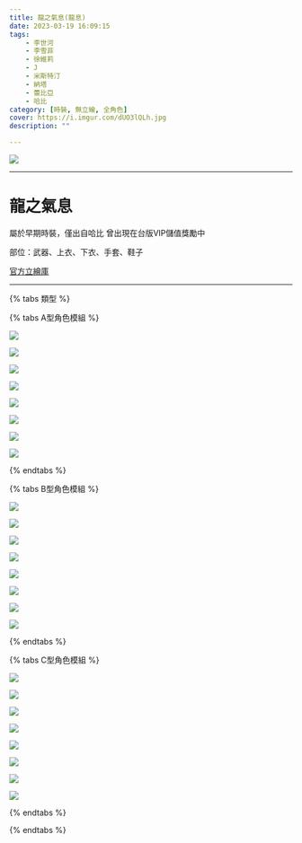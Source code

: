 ```yaml
---
title: 龍之氣息(龍息)
date: 2023-03-19 16:09:15
tags:
    - 李世河
    - 李雪菲
    - 徐維莉
    - J
    - 米斯特汀
    - 納塔
    - 蕾比亞
    - 哈比
category: [時裝, 無立繪, 全角色]
cover: https://i.imgur.com/dUO3lQLh.jpg
description: ""

---
```


![](https://i.imgur.com/dUO3lQL.jpg)

---

# 龍之氣息

屬於早期時裝，僅出自哈比
曾出現在台版VIP儲值獎勵中

部位：武器、上衣、下衣、手套、鞋子


[官方立繪庫](https://www.naddic.co.kr/ko/game/cls/fansitekit)

---
{% tabs 類型 %}
<!-- tab 模組A型-->
{% tabs A型角色模組 %}
<!-- tab 李世河(Seha)-->
[![](https://i.imgur.com/7DUydB7.png)](https://i.imgur.com/7DUydB7.png)
<!-- endtab -->
<!-- tab 李雪菲(Seulbi)-->
[![](https://i.imgur.com/YuW98dm.png)](https://i.imgur.com/YuW98dm.png)
<!-- endtab -->
<!-- tab 徐維莉(Yuri)-->
[![](https://i.imgur.com/IMmwNc6.png)](https://i.imgur.com/IMmwNc6.png)
<!-- endtab -->
<!-- tab J-->
[![](https://i.imgur.com/ratfRUz.png)](https://i.imgur.com/ratfRUz.png)
<!-- endtab -->
<!-- tab 米斯特汀(Tein)-->
[![](https://i.imgur.com/nuNbIti.png)](https://i.imgur.com/nuNbIti.png)
<!-- endtab -->
<!-- tab 納塔(Nata)-->
[![](https://i.imgur.com/bH1calT.png)](https://i.imgur.com/bH1calT.png)
<!-- endtab -->
<!-- tab 蕾比雅(Levia)-->
[![](https://i.imgur.com/2WPDD10.png)](https://i.imgur.com/2WPDD10.png)
<!-- endtab -->
<!-- tab 哈比(Harpy)-->
[![](https://i.imgur.com/23CkN6V.png)](https://i.imgur.com/23CkN6V.png)
<!-- endtab -->
{% endtabs %}
<!-- endtab -->

<!-- tab 模組B型-->
{% tabs B型角色模組 %}
<!-- tab 李世河(Seha)-->
[![](https://i.imgur.com/49oumYM.png)](https://i.imgur.com/49oumYM.png)
<!-- endtab -->
<!-- tab 李雪菲(Seulbi)-->
[![](https://i.imgur.com/nYsP4KS.png)](https://i.imgur.com/nYsP4KS.png)
<!-- endtab -->
<!-- tab 徐維莉(Yuri)-->
[![](https://i.imgur.com/eY1pHlR.png)](https://i.imgur.com/eY1pHlR.png)
<!-- endtab -->
<!-- tab J-->
[![](https://i.imgur.com/PYUWwv1.png)](https://i.imgur.com/PYUWwv1.png)
<!-- endtab -->
<!-- tab 米斯特汀(Tein)-->
[![](https://i.imgur.com/Ncfpvvb.png)](https://i.imgur.com/Ncfpvvb.png)
<!-- endtab -->
<!-- tab 納塔(Nata)-->
[![](https://i.imgur.com/fidfSVn.png)](https://i.imgur.com/fidfSVn.png)
<!-- endtab -->
<!-- tab 蕾比雅(Levia)-->
[![](https://i.imgur.com/2FKoZ8p.png)](https://i.imgur.com/2FKoZ8p.png)
<!-- endtab -->
<!-- tab 哈比(Harpy)-->
[![](https://i.imgur.com/0FyPhrs.png)](https://i.imgur.com/0FyPhrs.png)
<!-- endtab -->
{% endtabs %}
<!-- endtab -->

<!-- tab 模組C型-->
{% tabs C型角色模組 %}
<!-- tab 李世河(Seha)-->
[![](https://i.imgur.com/dUUzIdE.png)](https://i.imgur.com/dUUzIdE.png)
<!-- endtab -->
<!-- tab 李雪菲(Seulbi)-->
[![](https://i.imgur.com/4uvnBE6.png)](https://i.imgur.com/4uvnBE6.png)
<!-- endtab -->
<!-- tab 徐維莉(Yuri)-->
[![](https://i.imgur.com/mNWobZz.png)](https://i.imgur.com/mNWobZz.png)
<!-- endtab -->
<!-- tab J-->
[![](https://i.imgur.com/Iqv0Ofv.png)](https://i.imgur.com/Iqv0Ofv.png)
<!-- endtab -->
<!-- tab 米斯特汀(Tein)-->
[![](https://i.imgur.com/7mM3MH2.png)](https://i.imgur.com/7mM3MH2.png)
<!-- endtab -->
<!-- tab 納塔(Nata)-->
[![](https://i.imgur.com/rHGJvBR.png)](https://i.imgur.com/rHGJvBR.png)
<!-- endtab -->
<!-- tab 蕾比雅(Levia)-->
[![](https://i.imgur.com/XsOLgA6.png)](https://i.imgur.com/XsOLgA6.png)
<!-- endtab -->
<!-- tab 哈比(Harpy)-->
[![](https://i.imgur.com/nCBY4PS.png)](https://i.imgur.com/nCBY4PS.png)
<!-- endtab -->
{% endtabs %}
<!-- endtab -->

{% endtabs %}